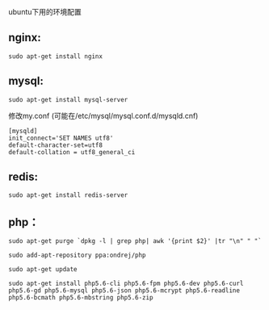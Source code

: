 ubuntu下用的环境配置

## nginx:

`sudo apt-get install nginx`

## mysql:

`sudo apt-get install mysql-server`

修改my.conf (可能在/etc/mysql/mysql.conf.d/mysqld.cnf)
```
[mysqld]
init_connect='SET NAMES utf8'
default-character-set=utf8
default-collation = utf8_general_ci
```

## redis:

`sudo apt-get install redis-server`


## php：
``` 
sudo apt-get purge `dpkg -l | grep php| awk '{print $2}' |tr "\n" " "`
```

`sudo add-apt-repository ppa:ondrej/php`

`sudo apt-get update`

`sudo apt-get install php5.6-cli php5.6-fpm php5.6-dev php5.6-curl php5.6-gd php5.6-mysql php5.6-json php5.6-mcrypt php5.6-readline php5.6-bcmath php5.6-mbstring php5.6-zip`

